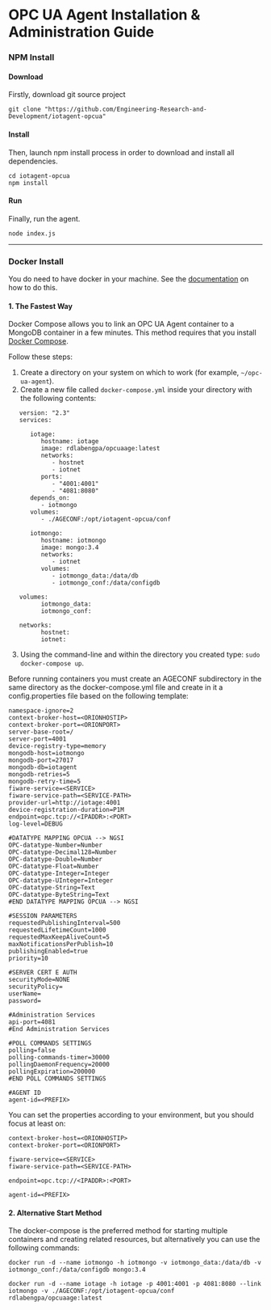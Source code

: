 # OPC UA Agent Installation & Administration Guide
### NPM Install
#### Download 
Firstly, download git source project
```
git clone "https://github.com/Engineering-Research-and-Development/iotagent-opcua"
```

#### Install 
Then, launch npm install process in order to download and install all dependencies.
```
cd iotagent-opcua
npm install
```

#### Run
Finally, run the agent.
```
node index.js
```

----

### Docker Install
You do need to have docker in your machine. See the [documentation](https://docs.docker.com/installation/) on how to do this.


#### 1. The Fastest Way

Docker Compose allows you to link an OPC UA Agent container to a MongoDB container in a few minutes. This method requires that you install [Docker Compose](https://docs.docker.com/compose/install/).

Follow these steps:

1. Create a directory on your system on which to work (for example, `~/opc-ua-agent`).
2. Create a new file called `docker-compose.yml` inside your directory with the following contents:
```
   version: "2.3"
   services:

      iotage:
         hostname: iotage
         image: rdlabengpa/opcuaage:latest
         networks:
            - hostnet
            - iotnet
         ports:
            - "4001:4001"
            - "4081:8080"
      depends_on:
         - iotmongo
      volumes:
         - ./AGECONF:/opt/iotagent-opcua/conf

      iotmongo:
         hostname: iotmongo
         image: mongo:3.4
         networks:
            - iotnet
         volumes:
            - iotmongo_data:/data/db
            - iotmongo_conf:/data/configdb

   volumes:
         iotmongo_data:
         iotmongo_conf:

   networks:
         hostnet:
         iotnet:
```
3. Using the command-line and within the directory you created type: `sudo docker-compose up`.

Before running containers you must create an AGECONF subdirectory in the same directory as the docker-compose.yml file and create in it a config.properties file based on the following template:

```
namespace-ignore=2
context-broker-host=<ORIONHOSTIP>
context-broker-port=<ORIONPORT>
server-base-root=/
server-port=4001
device-registry-type=memory
mongodb-host=iotmongo
mongodb-port=27017
mongodb-db=iotagent
mongodb-retries=5
mongodb-retry-time=5
fiware-service=<SERVICE>
fiware-service-path=<SERVICE-PATH>
provider-url=http://iotage:4001
device-registration-duration=P1M
endpoint=opc.tcp://<IPADDR>:<PORT>
log-level=DEBUG

#DATATYPE MAPPING OPCUA --> NGSI
OPC-datatype-Number=Number
OPC-datatype-Decimal128=Number
OPC-datatype-Double=Number
OPC-datatype-Float=Number
OPC-datatype-Integer=Integer
OPC-datatype-UInteger=Integer
OPC-datatype-String=Text
OPC-datatype-ByteString=Text
#END DATATYPE MAPPING OPCUA --> NGSI

#SESSION PARAMETERS
requestedPublishingInterval=500
requestedLifetimeCount=1000
requestedMaxKeepAliveCount=5
maxNotificationsPerPublish=10
publishingEnabled=true
priority=10

#SERVER CERT E AUTH
securityMode=NONE
securityPolicy=
userName=
password=

#Administration Services
api-port=4081
#End Administration Services

#POLL COMMANDS SETTINGS
polling=false
polling-commands-timer=30000
pollingDaemonFrequency=20000
pollingExpiration=200000
#END POLL COMMANDS SETTINGS

#AGENT ID
agent-id=<PREFIX>
```
You can set the properties according to your environment, but you should focus at least on:

```
context-broker-host=<ORIONHOSTIP>
context-broker-port=<ORIONPORT>

fiware-service=<SERVICE>
fiware-service-path=<SERVICE-PATH>

endpoint=opc.tcp://<IPADDR>:<PORT>

agent-id=<PREFIX>
```

#### 2. Alternative Start Method
The docker-compose is the preferred method for starting multiple containers and creating related resources, but alternatively you can use the following commands:

```
docker run -d --name iotmongo -h iotmongo -v iotmongo_data:/data/db -v iotmongo_conf:/data/configdb mongo:3.4
```
```
docker run -d --name iotage -h iotage -p 4001:4001 -p 4081:8080 --link iotmongo -v ./AGECONF:/opt/iotagent-opcua/conf rdlabengpa/opcuaage:latest
```

